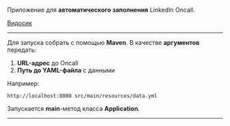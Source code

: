 Приложение для **автоматического заполнения** LinkedIn Oncall. 

[Видосик](https://youtu.be/xEXJs69bA_Q)

---

Для запуска собрать с помощью **Maven**. В качестве **аргументов** передать:

1. **URL-адрес** до Oncall
2. **Путь до YAML-файла** с данными

Например:

```
http://localhost:8080 src/main/resources/data.yml
```

Запускается **main**-метод класса **Application**.

---
